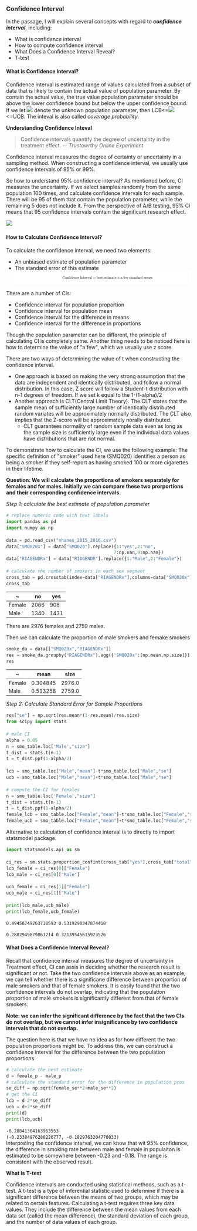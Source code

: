 ### Confidence Interval

In the passage, I will explain several concepts with regard to ***confidence interval***, including:

- What is confidence interval
- How to compute confidence interval
- What Does a Confidence Interval Reveal?
- T-test


#### What is Confidence Interval?

Confidence interval is  estimated range of values calculated from a subset of data that is likely to contain the actual value of population parameter. By contain the actual value, the true value population parameter should be above the lower confidence bound but below the upper confidence bound.
If we let <img src="https://render.githubusercontent.com/render/math?math=%5Ctheta%0A"> denote the unknown population parameter,
then LCB<=<img src="https://render.githubusercontent.com/render/math?math=%5Ctheta%0A"><=UCB.
 The inteval is also called *coverage probability*. 

**Understanding Confidence Inteval**

> Confidence intervals quantify the degree of uncertainty in the treatment
> effect. -- *Trustowrthy Online Experiment*

Confidence interval measures the degree of certainty or uncertainty in a sampling
method. When constructing a confidence interval, we usually use confidence
intervals of 95% or 99%.

So how to understand 95% confidence interval? As mentioned before, CI measures
the uncertainty. If we select samples randomly from the same population
100 times, and calculate confidence intervals for each sample. There will
be 95 of them that contain the population parameter, while the remaining 5
does not include it. From the perspective of A/B testing, 95% Ci means
that 95 confidence intervals contain the significant research effect. 

<img src="https://render.githubusercontent.com/render/math?math=%5Ccolor%7Bcrimson%7D%7B%5Cbf%7B%5Ctext%7BThe%20biggest%20misunderstanding%20of%20CI%20is%20that%2095%25%20of%20data%20from%20a%20given%20sample%0Afalls%20between%20the%20lower%20bound%20and%20upper%20bound.%0A%7D%7D%7D">


#### How to Calculate Confidence Interval?

To calculate the confidence interval, we need two elements:
- An unbiased estimate of population parameter
- The standard error of this estimate
![img.png](img.png)

There are a number of CIs:
- Confidence interval for population proportion
- Confidence interval for population mean
- Confidence interval for the difference in means
- Confidence interval for the difference in proportions

Though the population parameter can be different, the principle of 
calculating CI is completely same. Another thing needs to be noticed here
is how to determine the value of "a few", which we usually use z score.

There are two ways of determining the value of t when constructing the confidence interval.
- One approach is based on making the very strong assumption that the data are independent and identically distributed, and follow a normal distribution. In this case, Z score will follow a Student-t distribution with n-1 degrees of freedom. If we set k equal to the 1-(1-alpha)/2 
- Another approach is CLT(Central Limit Theory). The CLT states that the sample mean of sufficiently large number of identically distributed random variates will be approximately normally distributed.  The CLT also implies that the Z-score will be approximately norally distributed. 
  - CLT guarantees normality of random sample data even as long as the sample size is sufficiently large even if the individual data values have distributions that are not normal.


To demonstrate how to calculate the CI,
we use the following example: The specific definition of "smoker" used here (SMQ020) identifies 
a person as being a smoker if they self-report as having smoked 100 or more cigarettes in their lifetime.

**Question: We will calculate the proportions of smokers separately for females and for males. Initially we can compare these two prorportions and their corresponding confidence intervals.**

*Step 1: calculate the best estimate of population parameter*
```Python
# replace numeric code with text labels
import pandas as pd
import numpy as np

data = pd.read_csv("nhanes_2015_2016.csv")
data["SMQ020x"] = data["SMQ020"].replace({1:"yes",2:"no",
                                         7:np.nan,9:np.nan})
data["RIAGENDRx"] = data["RIAGENDR"].replace({1:"Male",2:"Female"})

# calculate the number of smokers in each sex segment
cross_tab = pd.crosstab(index=data["RIAGENDRx"],columns=data["SMQ020x"])
cross_tab
```
|~|no|yes|
|---|---|---|
|Female|2066|906|
|Male|1340|1431|

There are 2976 females and 2759 males.

Then we can calculate the proportion of male smokers and femake smokers
```Python
smoke_da = data[["SMQ020x","RIAGENDRx"]]
res = smoke_da.groupby("RIAGENDRx").agg({'SMQ020x':[np.mean,np.size]})
res
```
|~|mean|size|
|---|---|---|
|Female|0.304845|2976.0|
|Male|0.513258|2759.0|

*Step 2: Calculate Standard Error for Sample Proportions*
```Python
res["se"] = np.sqrt(res.mean*(1-res.mean)/res.size)
from scipy import stats

# male CI
alpha = 0.05
n = smo_table.loc['Male',"size"]
t_dist = stats.t(n-1)
t = t_dist.ppf(1-alpha/2)

lcb = smo_table.loc["Male","mean"]-t*smo_table.loc["Male","se"]
ucb = smo_table.loc["Male","mean"]+t*smo_table.loc["Male","se"]

# compute the CI for females
n = smo_table.loc['Female',"size"]
t_dist = stats.t(n-1)
t = t_dist.ppf(1-alpha/2)
female_lcb = smo_table.loc["Female","mean"]-t*smo_table.loc["Female","se"]
female_ucb = smo_table.loc["Female","mean"]+t*smo_table.loc["Female","se"]
```
Alternative to calculation of confidence interval is to directly to import
statsmodel package.
```Python
import statsmodels.api as sm

ci_res = sm.stats.proportion_confint(cross_tab["yes"],cross_tab["total"],alpha=0.05)
lcb_female = ci_res[0]["Female"]
lcb_male = ci_res[0]["Male"]

ucb_female = ci_res[1]["Female"]
ucb_male = ci_res[1]["Male"]

print(lcb_male,ucb_male)
print(lcb_female,ucb_female)
```
`0.49458749263718593 0.5319290347874418`

`0.2882949879861214 0.32139545615923526`


#### What Does a Confidence Interval Reveal?

Recall that confidence interval measures the degree of uncertainty
in Treatment effect, CI can assis in deciding whether the research
result is significant or not. Take the two confidence intervals above
as an example, we can tell whether there is a significane difference
between proportion of male smokers and that of female smokers. It is 
easily found that the two confidence intervals do not overlap, indicating
that the population proportion of male smokers is significantly different
from that of female smokers.

**Note: we can infer the significant difference by the fact that
the two CIs do not overlap, but we cannot infer insignificance by 
two confidence intervals that do not overlap.**

The question here is that we have no idea as for how different the
two population proportions might be. To address this, we can construct a
confidence interval for the difference between the two population proportions.

```Python
# calculate the best estimate
d = female_p - male_p
# calculate the standard error for the difference in population pros
se_diff = np.sqrt(female_se**2+male_se**2)
# get the CI
lcb = d-2*se_diff
ucb = d+2*se_diff
print(d)
print(lcb,ucb)
```
`-0.20841304163963553`\
`(-0.23384976280226777, -0.1829763204770033)`\
Interpreting the confidence interval, we can know that wit 95% confidence,
the difference in smoking rate between male and female in populaiton is
estimated to be somewhere between -0.23 and -0.18. The range is consistent
with the observed result.


**What is T-test**

Confidence intervals are conducted using statistical methods, 
such as a t-test. A t-test is a type of inferential statistic 
used to determine if there is a significant difference between 
the means of two groups, which may be related to certain features. 
Calculating a t-test requires three key data values. They include 
the difference between the mean values from each data set 
(called the mean difference), the standard deviation of each group, 
and the number of data values of each group.


